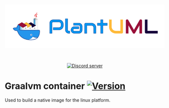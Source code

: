 <div align="center">
	<br />
	<p>
		<a href="https://discord.js.org">
            <img src="./docs/banner_wb.png" alt="PlantUML Docker" />
        </a>
	</p>
	<br />
	<p>
		<a href="https://discord.gg/sXhzexAQGh"><img src="https://img.shields.io/discord/1083727021328306236?color=5865F2&logo=discord&logoColor=white" alt="Discord server" /></a>
    </p>
</div>

# Graalvm container [![Version](https://img.shields.io/badge/version-0.1.1-blue)](https://github.com/plantuml/docker/pkgs/container/docker%2Fgraalvm)

Used to build a native image for the linux platform.


